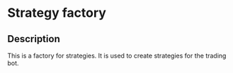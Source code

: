 # Strategy factory
## Description
This is a factory for strategies. It is used to create strategies for the trading bot.
